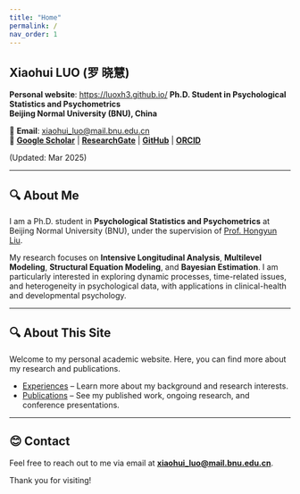 ```yaml
---
title: "Home"
permalink: /
nav_order: 1
---
```


## **Xiaohui LUO (罗 晓慧)**

**Personal website**: https://luoxh3.github.io/
**Ph.D. Student in Psychological Statistics and Psychometrics**  
**Beijing Normal University (BNU), China**  

📧 **Email**: xiaohui_luo@mail.bnu.edu.cn  
🔗 [**Google Scholar**](https://scholar.google.com.hk/citations?hl=zh-CN&user=fyGml2AAAAAJ) | [**ResearchGate**](https://www.researchgate.net/profile/Xiaohui-Luo-9) | [**GitHub**](https://github.com/luoxh3) | [**ORCID**](https://orcid.org/my-orcid?orcid=0000-0002-6462-0220)

(Updated: Mar 2025)

---

## 🔍 About Me

I am a Ph.D. student in **Psychological Statistics and Psychometrics** at Beijing Normal University (BNU), under the supervision of [Prof. Hongyun Liu](https://psych.bnu.edu.cn/szdw/zrjs/js/lhy/index.htm).

My research focuses on **Intensive Longitudinal Analysis**, **Multilevel Modeling**, **Structural Equation Modeling**, and **Bayesian Estimation**. I am particularly interested in exploring dynamic processes, time-related issues, and heterogeneity in psychological data, with applications in clinical-health and developmental psychology.

---

## 🔍 About This Site

Welcome to my personal academic website. Here, you can find more about my research and publications.

- [Experiences](/experience/) – Learn more about my background and research interests.
- [Publications](/publications/) – See my published work, ongoing research, and conference presentations.

---

## 😊 Contact

Feel free to reach out to me via email at **xiaohui_luo@mail.bnu.edu.cn**.

Thank you for visiting!